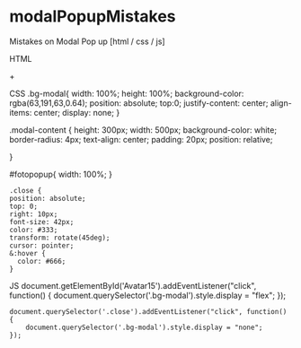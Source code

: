 # modalPopupMistakes
Mistakes on Modal Pop up [html / css / js]

HTML
  <div class="bg-modal">
    <div class="modal-content">
     <div class="close">+</div>
     <img src="gallery\img/LAST1.jpg" alt="" id="fotopopup">

   </div>
  </div>

CSS
  .bg-modal{
    width: 100%;
    height: 100%;
    background-color: rgba(63,191,63,0.64);
    position: absolute;
    top:0;
    justify-content: center;
    align-items: center;
    display: none;
  }

  .modal-content {
    height: 300px;
    width: 500px;
    background-color: white;
    border-radius: 4px;
    text-align: center;
    padding: 20px;
    position: relative;

  }

  #fotopopup{
   width: 100%;
    }

    .close {
    position: absolute;
    top: 0;
    right: 10px;
    font-size: 42px;
    color: #333;
    transform: rotate(45deg);
    cursor: pointer;
    &:hover {
      color: #666;
    }


JS
    document.getElementById('Avatar15').addEventListener("click", function() {
        document.querySelector('.bg-modal').style.display = "flex";
    });

    document.querySelector('.close').addEventListener("click", function() {
        document.querySelector('.bg-modal').style.display = "none";
    });
